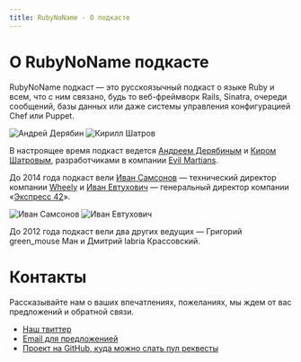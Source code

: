 ```yaml
---
title: RubyNoName - О подкасте
---
```


# О RubyNoName подкасте

RubyNoName подкаст — это русскоязычный подкаст о языке Ruby и всем, что с ним связано, будь то веб-фреймворк Rails,
Sinatra, очереди сообщений, базы данных или даже системы управления конфигурацией Chef или Puppet.

<div class="images">
  <img src="/images/authors/aderyabin.jpg" title="Андрей Дерябин" />
  <img src="/images/authors/kir.jpg" title="Кирилл Шатров" />
</div>

В настроящее время подкаст ведется [Андреем Дерябиным](https://github.com/aderyabin) и [Киром Шатровым](https://github.com/kirs/), разработчиками в компании [Evil Martians](http://evilmartians.ru).

До 2014 года подкаст вели [Иван Самсонов](http://samsonov-ivan.moikrug.ru/) — технический директор компании
[Wheely](http://wheely.com/) и [Иван Евтухович](http://blog.evtuhovich.ru/about) — генеральный директор компании «[Экспресс 42](http://express42.com)».

<div class="images">
  <img src="/images/authors/kronos.jpg" title="Иван Самсонов" />
  <img src="/images/authors/brun.jpg" title="Иван Евтухович" />
</div>

До 2012 года подкаст вели два других ведущих — Григорий green_mouse Ман и Дмитрий labria Крассовский.

# Контакты

Рассказывайте нам о ваших впечатлениях, пожеланиях, мы ждем от вас предложений и обратной связи.

* [Наш твиттер](https://twitter.com/#!/rubynoname)
* [Email для предложенией](mailto:evtuhovich@gmail.com)
* [Проект на GitHub, куда можно слать пул реквесты](https://github.com/rubynoname/ShowNotes)
